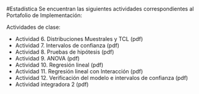 #Estadística
Se encuentran las siguientes actividades correspondientes al Portafolio de Implementación:

Actividades de clase:

- Actividad 6. Distribuciones Muestrales y TCL (pdf)
- Actividad 7. Intervalos de confianza (pdf)
- Actividad 8. Pruebas de hipótesis (pdf)
- Actividad 9. ANOVA (pdf)
- Actividad 10. Regresión lineal (pdf)
- Actividad 11. Regresión lineal con Interacción (pdf)
- Actividad 12. Verificación del modelo e intervalos de confianza (pdf)
- Actividad integradora 2 (pdf)